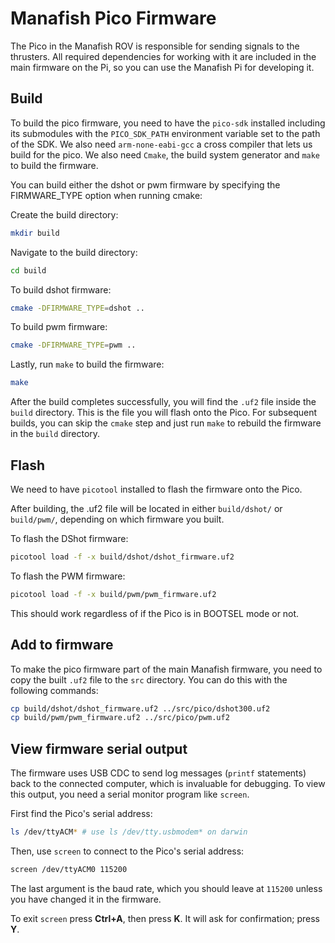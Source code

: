 # Manafish Pico Firmware

The Pico in the Manafish ROV is responsible for sending signals to the thrusters. All required dependencies for working with it are included in the main firmware on the Pi, so you can use the Manafish Pi for developing it.

## Build

To build the pico firmware, you need to have the `pico-sdk` installed including its submodules with the `PICO_SDK_PATH` environment variable set to the path of the SDK. We also need `arm-none-eabi-gcc` a cross compiler that lets us build for the pico. We also need `Cmake`, the build system generator and `make` to build the firmware.

You can build either the dshot or pwm firmware by specifying the FIRMWARE_TYPE option when running cmake:

Create the build directory:

```sh
mkdir build
```

Navigate to the build directory:

```sh
cd build
```

To build dshot firmware:

```sh
cmake -DFIRMWARE_TYPE=dshot ..
```

To build pwm firmware:

```sh
cmake -DFIRMWARE_TYPE=pwm ..
```

Lastly, run `make` to build the firmware:

```sh
make
```

After the build completes successfully, you will find the `.uf2` file inside the `build` directory. This is the file you will flash onto the Pico. For subsequent builds, you can skip the `cmake` step and just run `make` to rebuild the firmware in the `build` directory.

## Flash

We need to have `picotool` installed to flash the firmware onto the Pico.

After building, the .uf2 file will be located in either `build/dshot/` or `build/pwm/`, depending on which firmware you built.

To flash the DShot firmware:

```sh
picotool load -f -x build/dshot/dshot_firmware.uf2
```

To flash the PWM firmware:

```sh
picotool load -f -x build/pwm/pwm_firmware.uf2
```

This should work regardless of if the Pico is in BOOTSEL mode or not.

## Add to firmware

To make the pico firmware part of the main Manafish firmware, you need to copy the built `.uf2` file to the `src` directory. You can do this with the following commands:

```sh
cp build/dshot/dshot_firmware.uf2 ../src/pico/dshot300.uf2
cp build/pwm/pwm_firmware.uf2 ../src/pico/pwm.uf2
```

## View firmware serial output

The firmware uses USB CDC to send log messages (`printf` statements) back to the connected computer, which is invaluable for debugging. To view this output, you need a serial monitor program like `screen`.

First find the Pico's serial address:

```sh
ls /dev/ttyACM* # use ls /dev/tty.usbmodem* on darwin
```

Then, use `screen` to connect to the Pico's serial address:

```sh
screen /dev/ttyACM0 115200
```

The last argument is the baud rate, which you should leave at `115200` unless you have changed it in the firmware.

To exit `screen` press **Ctrl+A**, then press **K**. It will ask for confirmation; press **Y**.

